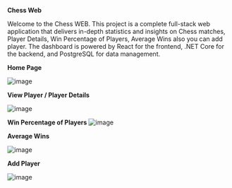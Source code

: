 **Chess Web**

Welcome to the Chess WEB. This project is a complete full-stack web application that delivers in-depth statistics and insights on Chess matches, Player Details, Win Percentage of Players, Average Wins also you can add player. The dashboard is powered by React for the frontend, .NET Core for the backend, and PostgreSQL for data management.


**Home Page**

![image](https://github.com/user-attachments/assets/f66bde92-9850-4dab-a643-86f6a5fc5c8f)


**View Player / Player Details**

![image](https://github.com/user-attachments/assets/33a158a8-4036-416a-ba09-7649d7ae67b9)


**Win Percentage of Players**
![image](https://github.com/user-attachments/assets/cc614f4d-bb80-4427-804c-7960736bb143)


**Average Wins**

![image](https://github.com/user-attachments/assets/58532a6f-d771-4629-b57a-babe03531362)


**Add Player**

![image](https://github.com/user-attachments/assets/f3383d9c-a2a3-46f7-918c-bc814a8108bd)
